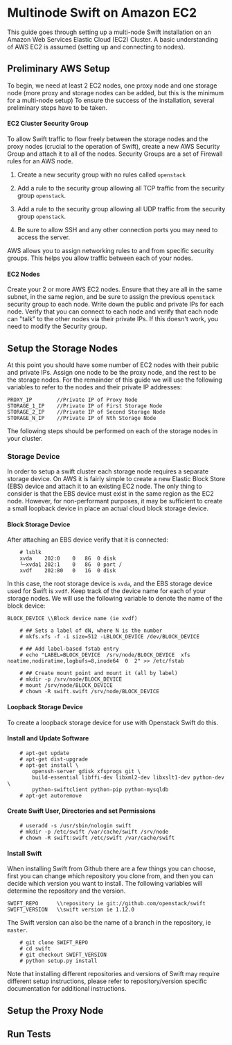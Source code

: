 # Multinode Swift on Amazon EC2

This guide goes through setting up a multi-node Swift installation on an
Amazon Web Services Elastic Cloud (EC2) Cluster. A basic understanding
of AWS EC2 is assumed (setting up and connecting to nodes).

## Preliminary AWS Setup

To begin, we need at least 2 EC2 nodes, one proxy node and one storage
node (more proxy and storage nodes can be added, but this is the minimum
for a multi-node setup) To ensure the success of the installation,
several preliminary steps have to be taken.

#### EC2 Cluster Security Group

To allow Swift traffic to flow freely between the storage nodes and the
proxy nodes (crucial to the operation of Swift), create a new AWS
Security Group and attach it to all of the nodes. Security Groups are a
set of Firewall rules for an AWS node.

1. Create a new security group with no rules called `openstack`

2. Add a rule to the security group allowing all TCP traffic from the
security group `openstack`.

3. Add a rule to the security group allowing all UDP traffic from the
security group `openstack`.

4. Be sure to allow SSH and any other connection ports you may need to
access the server.

AWS allows you to assign networking rules to and from specific security
groups. This helps you allow traffic between each of your nodes.

#### EC2 Nodes

Create your 2 or more AWS EC2 nodes. Ensure that they are all in the
same subnet, in the same region, and be sure to assign the previous
`openstack` security group to each node. Write down the public and
private IPs for each node. Verify that you can connect to each node and
verify that each node can "talk" to the other nodes via their private
IPs.  If this doesn't work, you need to modify the Security group.

## Setup the Storage Nodes

At this point you should have some number of EC2 nodes with their public
and private IPs. Assign one node to be the proxy node, and the rest to
be the storage nodes. For the remainder of this guide we will use the
following variables to refer to the nodes and their private IP
addresses:

	PROXY_IP 		//Private IP of Proxy Node
	STORAGE_1_IP 	//Private IP of First Storage Node
	STORAGE_2_IP 	//Private IP of Second Storage Node
	STORAGE_N_IP	//Private IP of Nth Storage Node

The following steps should be performed on each of the storage nodes in
your cluster.

### Storage Device

In order to setup a swift cluster each storage node requires a separate
storage device. On AWS it is fairly simple to create a new Elastic Block
Store (EBS) device and attach it to an existing EC2 node. The only thing
to consider is that the EBS device must exist in the same region as the
EC2 node. However, for non-performant purposes, it may be sufficient to
create a small loopback device in place an actual cloud block storage
device.

#### Block Storage Device

After attaching an EBS device verify that it is connected:

```shell
	# lsblk
	xvda    202:0    0   8G  0 disk
	└─xvda1 202:1    0   8G  0 part /
	xvdf    202:80   0   1G  0 disk
```
In this case, the root storage device is `xvda`, and the EBS storage
device used for Swift is `xvdf`. Keep track of the device name for each
of your storage nodes. We will use the following variable to denote the
name of the block device:

	BLOCK_DEVICE \\Block device name (ie xvdf)

```shell
    # ## Sets a label of dN, where N is the number
    # mkfs.xfs -f -i size=512 -LBLOCK_DEVICE /dev/BLOCK_DEVICE

    # ## Add label-based fstab entry
    # echo "LABEL=BLOCK_DEVICE  /srv/node/BLOCK_DEVICE  xfs  noatime,nodiratime,logbufs=8,inode64  0  2" >> /etc/fstab

    # ## Create mount point and mount it (all by label)
    # mkdir -p /srv/node/BLOCK_DEVICE
    # mount /srv/node/BLOCK_DEVICE
    # chown -R swift.swift /srv/node/BLOCK_DEVICE
```

#### Loopback Storage Device

To create a loopback storage device for use with Openstack Swift do this.

#### Install and Update Software

```shell
	# apt-get update
	# apt-get dist-upgrade
	# apt-get install \
	    openssh-server gdisk xfsprogs git \
	    build-essential libffi-dev libxml2-dev libxslt1-dev python-dev \
	    python-swiftclient python-pip python-mysqldb
	# apt-get autoremove
```

#### Create Swift User, Directories and set Permissions

```shell
	# useradd -s /usr/sbin/nologin swift
	# mkdir -p /etc/swift /var/cache/swift /srv/node
	# chown -R swift:swift /etc/swift /var/cache/swift
```

#### Install Swift

When installing Swift from Github there are a few things you can choose,
first you can change which repository you clone from, and then you can
decide which version you want to install. The following variables will
determine the repository and the version.

	SWIFT_REPO 		\\repository ie git://github.com/openstack/swift
	SWIFT_VERSION	\\swift version ie 1.12.0
The Swift version can also be the name of a branch in the repository, ie `master`.

```shell
	# git clone SWIFT_REPO
	# cd swift
	# git checkout SWIFT_VERSION
	# python setup.py install
```
Note that installing different repositories and versions of Swift may
require different setup instructions, please refer to repository/version
specific documentation for additional instructions.

## Setup the Proxy Node

## Run Tests

